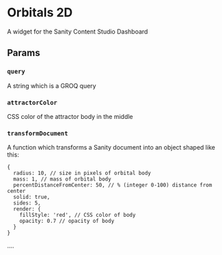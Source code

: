 # Orbitals 2D

A widget for the Sanity Content Studio Dashboard

## Params

### `query`
A string which is a GROQ query

### `attractorColor`
CSS color of the attractor body in the middle

### `transformDocument`
A function which transforms a Sanity document into an object shaped like this:

```
{
  radius: 10, // size in pixels of orbital body
  mass: 1, // mass of orbital body
  percentDistanceFromCenter: 50, // % (integer 0-100) distance from center
  solid: true,
  sides: 5,
  render: {
    fillStyle: 'red', // CSS color of body
    opacity: 0.7 // opacity of body
  }
}
```

....